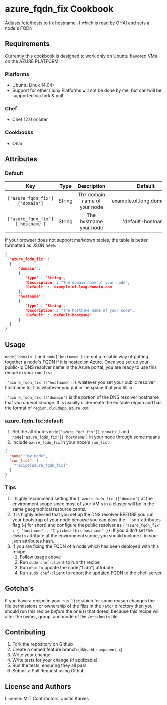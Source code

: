# azure_fqdn_fix Cookbook

Adjusts /etc/hosts to fix hostname -f which is read by OHAI and sets a node's FQDN

## Requirements

Currently this cookbook is designed to work only on Ubuntu flavored VMs on the AZURE PLATFORM.

### Platforms

- Ubuntu Linux 14.04+
- Support for other Liunx Platforms will not be done by me, but can/will be supported via fork & pull


### Chef

- Chef 12.0 or later

### Cookbooks

- Ohai

## Attributes

### Default

| Key | Type | Description | Default |
|:-:|:-:|:-:|:-:|
| `['azure_fqdn_fix']['domain']` | String | The domain name of your node | 'example.of.long.domain.com' |
| `['azure_fqdn_fix']['hostname']` | String | The hostname your node | 'default-hostname' |

If your browser does not support markdown tables, the table is better formatted as JSON here:

```json
{
  'azure_fqdn_fix' :
  {
      'domain' : 
      {
         'type' : 'String',
         'Description' : "The domain name of your node",
         'Default' : 'example.of.long.domain.com'
      },
      'hostname' : 
      {
         'type' : 'String',
         'Description' : "The hostname name of your node",
         'Default' : 'default-hostname'
      }
  }
}
```

## Usage

`node['domain']` and `node['hostname']` are not a reliable way of putting together a node's FQDN if it is hosted on Azure. Once you set up your public-ip DNS resolver name in the Azure portal, you are ready to use this recipe in your `run_list`.

`['azure_fqdn_fix']['hostname']` is whatever you set your public resolver hostname to. It is whatever you put in the space that you fill in.

`['azure_fqdn_fix']['domain']` is the portion of the DNS resolver hostname that _you cannot change_. It is usually underneath the editable region and has the format of `region.cloudapp.azure.com`

### azure_fqdn_fix::default

1. Set the attributes `node['azure_fqdn_fix']['domain']` and `node['azure_fqdn_fix']['hostname']` in your node through some means
2. Include `azure_fqdn_fix` in your node's `run_list`:

```json
{
  "name":"my_node",
  "run_list": [
    "recipe[azure_fqdn_fix]"
  ]
}
```

### Tips

1. I highly recommend setting the `['azure_fqdn_fix']['domain']` at the environment scope since most of your VM's in a cluster will be in the same geographical resource center.
2. It is highly advised that you set up the DNS resolver BEFORE you run your bootstrap of your node because you can pass the --json-attributes flag (-j for short) and configure the public resolver as `{'azure_fqdn_fix' : { 'hostname' : 'I-picked-this-hostname' }}`. If you didn't set the `domain` attribute at the environment scope, you should include it in your json attributes hash.
3. If you are fixing the FQDN of a node which has been deployed with this recipe:
   1. Follow usage above
   2. Run `sudo chef-client` to run the recipe
   3. Run `ohai` to update the node["fqdn"] attribute
   4. Run `sudo chef-client` to report the updated FQDN to the chef-server

## Gotcha's

If you have a recipe in your `run_list` which for some reason changes the file permissions or ownership of the files in the `/etc/` directory then you should run this recipe *before* the one(s) that do(es) because this recipe will alter the owner, group, and mode of the `/etc/hosts` file.

## Contributing

1. Fork the repository on Github
2. Create a named feature branch (like `add_component_x`)
3. Write your change
4. Write tests for your change (if applicable)
5. Run the tests, ensuring they all pass
6. Submit a Pull Request using Github

## License and Authors

License: MIT
Contributors: Justin Karnes
